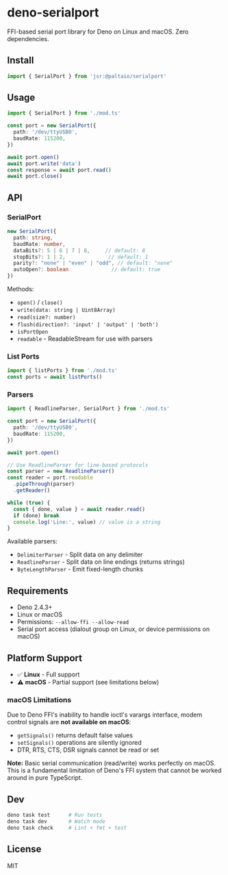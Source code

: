 # deno-serialport

FFI-based serial port library for Deno on Linux and macOS. Zero dependencies.

## Install

```typescript
import { SerialPort } from 'jsr:@paltaio/serialport'
```

## Usage

```typescript
import { SerialPort } from './mod.ts'

const port = new SerialPort({
  path: '/dev/ttyUSB0',
  baudRate: 115200,
})

await port.open()
await port.write('data')
const response = await port.read()
await port.close()
```

## API

### SerialPort

```typescript
new SerialPort({
  path: string,
  baudRate: number,
  dataBits?: 5 | 6 | 7 | 8,     // default: 8
  stopBits?: 1 | 2,              // default: 1
  parity?: "none" | "even" | "odd", // default: "none"
  autoOpen?: boolean              // default: true
})
```

Methods:

- `open()` / `close()`
- `write(data: string | Uint8Array)`
- `read(size?: number)`
- `flush(direction?: 'input' | 'output' | 'both')`
- `isPortOpen`
- `readable` - ReadableStream for use with parsers

### List Ports

```typescript
import { listPorts } from './mod.ts'
const ports = await listPorts()
```

### Parsers

```typescript
import { ReadlineParser, SerialPort } from './mod.ts'

const port = new SerialPort({
  path: '/dev/ttyUSB0',
  baudRate: 115200,
})

await port.open()

// Use ReadlineParser for line-based protocols
const parser = new ReadlineParser()
const reader = port.readable
  .pipeThrough(parser)
  .getReader()

while (true) {
  const { done, value } = await reader.read()
  if (done) break
  console.log('Line:', value) // value is a string
}
```

Available parsers:

- `DelimiterParser` - Split data on any delimiter
- `ReadlineParser` - Split data on line endings (returns strings)
- `ByteLengthParser` - Emit fixed-length chunks

## Requirements

- Deno 2.4.3+
- Linux or macOS
- Permissions: `--allow-ffi --allow-read`
- Serial port access (dialout group on Linux, or device permissions on macOS)

## Platform Support

- ✅ **Linux** - Full support
- ⚠️ **macOS** - Partial support (see limitations below)

### macOS Limitations

Due to Deno FFI's inability to handle ioctl's varargs interface, modem control signals are **not available on macOS**:

- `getSignals()` returns default false values
- `setSignals()` operations are silently ignored
- DTR, RTS, CTS, DSR signals cannot be read or set

**Note:** Basic serial communication (read/write) works perfectly on macOS. This is a fundamental limitation of Deno's FFI system that cannot be worked around in pure TypeScript.

## Dev

```bash
deno task test      # Run tests
deno task dev       # Watch mode
deno task check     # Lint + fmt + test
```

## License

MIT
